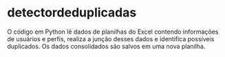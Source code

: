# detectordeduplicadas
O código em Python lê dados de planilhas do Excel contendo informações de usuários e perfis, realiza a junção desses dados e identifica possíveis duplicados. Os dados consolidados são salvos em uma nova planilha.
